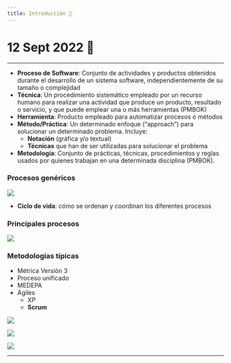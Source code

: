 ```yaml
---
title: Introducción 🧭
---
```

# 12 Sept 2022 🎈
---
- **Proceso de Software**: Conjunto de actividades y productos obtenidos durante el desarrollo de un sistema software, independientemente de su tamaño o complejidad
-   **Técnica**: Un procedimiento sistemático empleado por un recurso humano para realizar una actividad que produce un producto, resultado o servicio, y que puede emplear una o más herramientas (PMBOK) 
-   **Herramienta**: Producto empleado para automatizar procesos o métodos
-   **Método/Práctica**: Un determinado enfoque (“approach”) para solucionar un determinado problema. Incluye:
    -  **Notación** (gráfica y/o textual)
    -  **Técnicas** que han de ser utilizadas para solucionar el problema
-  **Metodología**: Conjunto de prácticas, técnicas, procedimientos y reglas usados por quienes trabajan en una determinada disciplina (PMBOK).

### Procesos genéricos
![](img/procesos%20genericos.png|500)

- **Ciclo de vida**: cómo se ordenan y coordinan los diferentes procesos

### Principales procesos
![](img/principales%20procesos.png|500)

### Metodologías típicas
- Métrica Versión 3
- Proceso unificado
- MEDEPA
- Ágiles
	- XP
	- **Scrum**

![](img/MV3.png|500)

![](img/SCRUM.png|500)

![](img/intro%20resumen.png|500)

---